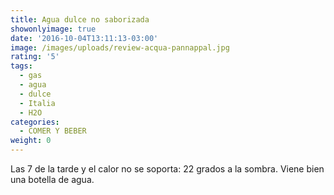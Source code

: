 ```yaml
---
title: Agua dulce no saborizada
showonlyimage: true
date: '2016-10-04T13:11:13-03:00'
image: /images/uploads/review-acqua-pannappal.jpg
rating: '5'
tags:
  - gas
  - agua
  - dulce
  - Italia
  - H2O
categories:
  - COMER Y BEBER
weight: 0
---
```

Las 7 de la tarde y el calor no se soporta: 22 grados a la sombra. Viene bien una botella de agua. 

<!--more—>

La conocía pero no la había probado. Acqua Panna es suave y algo dulce. Sí, dulce, factor que tiene que ver desde la fuente de origen.

Es este caso de un manantial en la Toscana, Italia. Buena experiencia. #SOYprueboytecuento
